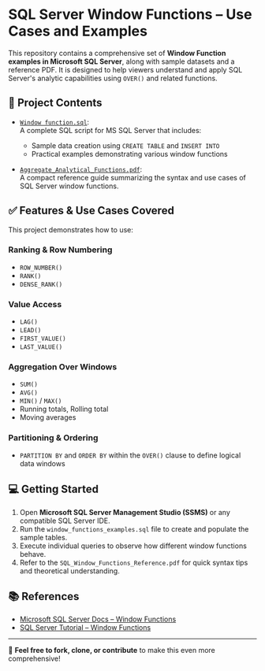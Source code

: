 # SQL Server Window Functions – Use Cases and Examples

This repository contains a comprehensive set of **Window Function examples in Microsoft SQL Server**, along with sample datasets and a reference PDF. It is designed to help viewers understand and apply SQL Server's analytic capabilities using `OVER()` and related functions.

## 📁 Project Contents

- [`Window function.sql`](https://github.com/sibashish9040/Window_function_SQL/blob/main/windows%20function.sql):  
  A complete SQL script for MS SQL Server that includes:
  - Sample data creation using `CREATE TABLE` and `INSERT INTO`
  - Practical examples demonstrating various window functions

- [`Aggregate_Analytical_Functions.pdf`](https://github.com/sibashish9040/Window_function_SQL/blob/main/08_Aggregation_Analytical_Functions.pdf):  
  A compact reference guide summarizing the syntax and use cases of SQL Server window functions.

## ✅ Features & Use Cases Covered

This project demonstrates how to use:

### Ranking & Row Numbering
- `ROW_NUMBER()`  
- `RANK()`  
- `DENSE_RANK()`  

### Value Access
- `LAG()`  
- `LEAD()`  
- `FIRST_VALUE()`  
- `LAST_VALUE()`  

### Aggregation Over Windows
- `SUM()`  
- `AVG()`  
- `MIN()` / `MAX()`  
- Running totals, Rolling total  
- Moving averages  

### Partitioning & Ordering
- `PARTITION BY` and `ORDER BY` within the `OVER()` clause to define logical data windows

## 💻 Getting Started

1. Open **Microsoft SQL Server Management Studio (SSMS)** or any compatible SQL Server IDE.
2. Run the `window_functions_examples.sql` file to create and populate the sample tables.
3. Execute individual queries to observe how different window functions behave.
4. Refer to the `SQL_Window_Functions_Reference.pdf` for quick syntax tips and theoretical understanding.


## 📚 References

- [Microsoft SQL Server Docs – Window Functions](https://learn.microsoft.com/en-us/sql/t-sql/queries/select-over-clause-transact-sql)
- [SQL Server Tutorial – Window Functions](https://www.sqlservertutorial.net/sql-server-window-functions/)

---

🔄 **Feel free to fork, clone, or contribute** to make this even more comprehensive!
